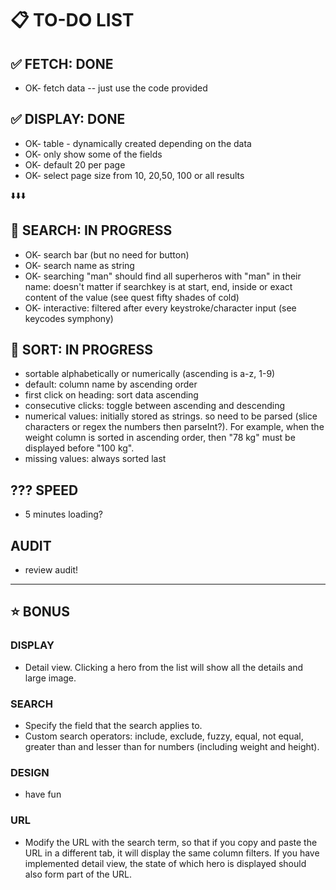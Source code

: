 # 📋 TO-DO LIST

## ✅ FETCH: DONE
- OK- fetch data -- just use the code provided

## ✅ DISPLAY: DONE
- OK- table - dynamically created depending on the data
- OK- only show some of the fields
- OK- default 20 per page
- OK- select page size from 10, 20,50, 100 or all results


⬇️⬇️⬇️

## 🚧 SEARCH: IN PROGRESS
- OK- search bar (but no need for button)
- OK- search name as string
- OK- searching "man" should find all superheros with "man" in their name: doesn't matter if searchkey is at start, end, inside or exact content of the value (see quest fifty shades of cold)
- OK- interactive: filtered after every keystroke/character input (see keycodes symphony)

## 🚧 SORT: IN PROGRESS
- sortable alphabetically or numerically (ascending is a-z, 1-9)
- default: column name by ascending order
- first click on heading: sort data ascending
- consecutive clicks: toggle between ascending and descending
- numerical values: initially stored as strings. so need to be parsed (slice characters or regex the numbers then parseInt?). For example, when the weight column is sorted in ascending order, then "78 kg" must be displayed before "100 kg".
- missing values: always sorted last

## ??? SPEED
- 5 minutes loading?

## AUDIT
- review audit!

-----
## ⭐ BONUS

### DISPLAY
- Detail view. Clicking a hero from the list will show all the details and large image.

### SEARCH
- Specify the field that the search applies to.
- Custom search operators: include, exclude, fuzzy, equal, not equal, greater than and lesser than for numbers (including weight and height).

### DESIGN
- have fun

### URL
- Modify the URL with the search term, so that if you copy and paste the URL in a different tab, it will display the same column filters. If you have implemented detail view, the state of which hero is displayed should also form part of the URL.
